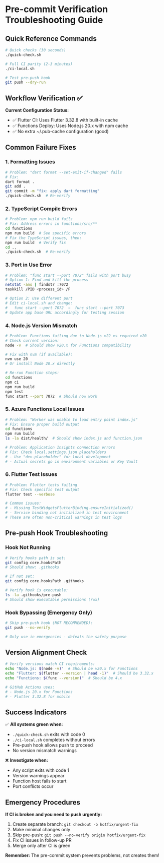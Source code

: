 # Pre-commit Verification Troubleshooting Guide

## Quick Reference Commands

```bash
# Quick checks (30 seconds)
./quick-check.sh

# Full CI parity (2-3 minutes) 
./ci-local.sh

# Test pre-push hook
git push --dry-run
```

## Workflow Verification ✅

**Current Configuration Status:**
- ✅ Flutter CI: Uses Flutter 3.32.8 with built-in cache
- ✅ Functions Deploy: Uses Node.js 20.x with npm cache
- ✅ No extra ~/.pub-cache configuration (good)

## Common Failure Fixes

### 1. Formatting Issues
```bash
# Problem: "dart format --set-exit-if-changed" fails
# Fix:
dart format .
git add .
git commit -m "fix: apply dart formatting"
./quick-check.sh  # Re-verify
```

### 2. TypeScript Compile Errors
```bash
# Problem: npm run build fails
# Fix: Address errors in functions/src/**
cd functions
npm run build  # See specific errors
# Fix the TypeScript issues, then:
npm run build  # Verify fix
cd ..
./quick-check.sh  # Re-verify
```

### 3. Port in Use Error
```bash
# Problem: "func start --port 7072" fails with port busy
# Option 1: Find and kill the process
netstat -ano | findstr :7072
taskkill /PID <process_id> /F

# Option 2: Use different port
# Edit ci-local.sh and change:
#   func start --port 7072  →  func start --port 7073
# Update app base URL accordingly for testing session
```

### 4. Node.js Version Mismatch
```bash
# Problem: Functions failing due to Node.js v22 vs required v20
# Check current version:
node -v  # Should show v20.x for Functions compatibility

# Fix with nvm (if available):
nvm use 20
# Or install Node 20.x directly

# Re-run Function steps:
cd functions
npm ci
npm run build
npm test
func start --port 7072  # Should now work
```

### 5. Azure Functions Local Issues
```bash
# Problem: "Worker was unable to load entry point index.js"
# Fix: Ensure proper build output
cd functions
npm run build
ls -la dist/health/  # Should show index.js and function.json

# Problem: Application Insights connection errors
# Fix: Check local.settings.json placeholders
# - Use "dev-placeholder" for local development
# - Actual secrets go in environment variables or Key Vault
```

### 6. Flutter Test Issues
```bash
# Problem: Flutter tests failing
# Fix: Check specific test output
flutter test --verbose

# Common issues:
# - Missing TestWidgetsFlutterBinding.ensureInitialized()
# - Service binding not initialized in test environment
# These are often non-critical warnings in test logs
```

## Pre-push Hook Troubleshooting

### Hook Not Running
```bash
# Verify hooks path is set:
git config core.hooksPath
# Should show: .githooks

# If not set:
git config core.hooksPath .githooks

# Verify hook is executable:
ls -la .githooks/pre-push
# Should show executable permissions (rwx)
```

### Hook Bypassing (Emergency Only)
```bash
# Skip pre-push hook (NOT RECOMMENDED):
git push --no-verify

# Only use in emergencies - defeats the safety purpose
```

## Version Alignment Check

```bash
# Verify versions match CI requirements:
echo "Node.js: $(node -v)"  # Should be v20.x for Functions
echo "Flutter: $(flutter --version | head -1)"  # Should be 3.32.x
echo "Functions: $(func --version)"  # Should be 4.x

# GitHub Actions uses:
# - Node.js 20.x for Functions
# - Flutter 3.32.8 for mobile
```

## Success Indicators

✅ **All systems green when:**
- `./quick-check.sh` exits with code 0
- `./ci-local.sh` completes without errors  
- Pre-push hook allows push to proceed
- No version mismatch warnings

❌ **Investigate when:**
- Any script exits with code 1
- Version warnings appear
- Function host fails to start
- Port conflicts occur

## Emergency Procedures

**If CI is broken and you need to push urgently:**
1. Create separate branch: `git checkout -b hotfix/urgent-fix`
2. Make minimal changes only
3. Skip pre-push: `git push --no-verify origin hotfix/urgent-fix`
4. Fix CI issues in follow-up PR
5. Merge only after CI is green

**Remember:** The pre-commit system prevents problems, not creates them!
